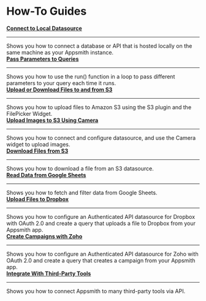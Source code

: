 # How-To Guides


<div class="containerGridSampleApp">
  <div class="containerColumnSampleApp columnGrid column-one">
        <div class="containerCol">
            <a href="/connect-data/how-to-guides/how-to-work-with-local-apis-on-appsmith"><strong>Connect to Local Datasource</strong></a>
        </div> <hr/>
        <div class="containerDescription">Shows you how to connect a database or API that is hosted locally on the same machine as your Appsmith instance.</div>
        <div class="containerTutorialLink"></div>
    </div>
    <div class="containerColumnSampleApp columnGrid column-two">
        <div class="containerCol">
           <a href="/connect-data/how-to-guides/how-to-pass-params-to-an-api"><strong>Pass Parameters to Queries</strong></a>
        </div><hr/>
        <div class="containerDescription">Shows you how to use the run() function in a loop to pass different parameters to your query each time it runs. </div>
         <div class="containerTutorialLink">
         </div>
    </div>
</div>

<div class="containerGridSampleApp">
  <div class="containerColumnSampleApp columnGrid column-one">
        <div class="containerCol">
            <a href="/connect-data/how-to-guides/how-to-upload-to-s3"><strong>Upload or Download Files to and from S3</strong></a>
        </div> <hr/>
        <div class="containerDescription">Shows you how to upload files to Amazon S3 using the S3 plugin and the FilePicker Widget.</div>
        <div class="containerTutorialLink"></div>
    </div>
    <div class="containerColumnSampleApp columnGrid column-two">
        <div class="containerCol">
           <a href="/connect-data/how-to-guides/how-to-use-the-camera-image-widget-to-upload-download-images"><strong>Upload Images to S3 Using Camera</strong></a>
        </div><hr/>
        <div class="containerDescription">Shows you how to connect and configure datasource, and use the Camera widget to upload images. </div>
         <div class="containerTutorialLink">
         </div>
    </div>
</div>

<div class="containerGridSampleApp">
 <div class="containerColumnSampleApp columnGrid column-one">
        <div class="containerCol">
            <a href="/connect-data/how-to-guides/download-files-from-s3"><strong>Download Files from S3 </strong></a>
        </div><hr/>
        <div class="containerDescription">Shows you how to download a file from an S3 datasource. </div>
    </div>
  <div class="containerColumnSampleApp columnGrid column-two">
    <div class="containerCol">
        <a href="/connect-data/how-to-guides/filter-data-google-sheet"><strong>Read Data from Google Sheets</strong></a>
    </div><hr/>
     <div class="containerDescription">Shows you how to fetch and filter data from Google Sheets. </div>
  </div>
</div>

<div class="containerGridSampleApp">
 <div class="containerColumnSampleApp columnGrid column-one">
        <div class="containerCol">
            <a href="/connect-data/how-to-guides/how-to-integrate-dropbox"><strong>Upload Files to Dropbox</strong></a>
        </div> <hr/>
        <div class="containerDescription">Shows you how to configure an Authenticated API datasource for Dropbox with OAuth 2.0 and create a query that uploads a file to Dropbox from your Appsmith app.</div>
        <div class="containerTutorialLink"></div>
    </div>
<div class="containerColumnSampleApp columnGrid column-two">
        <div class="containerCol">
           <a href="/connect-data/how-to-guides/how-to-integrate-zoho"><strong>Create Campaigns with Zoho</strong></a>
        </div><hr/>
        <div class="containerDescription">Shows you how to configure an Authenticated API datasource for Zoho with OAuth 2.0 and create a query that creates a campaign from your Appsmith app. </div>
         <div class="containerTutorialLink">
         </div>
    </div>
</div>
<div class="containerGridSampleApp">
<div class="containerColumnSampleApp columnGrid column-one">
        <div class="containerCol">
            <a href="/connect-data/integrations"><strong>Integrate With Third-Party Tools</strong></a>
        </div> <hr/>
        <div class="containerDescription">Shows you how to connect Appsmith to many third-party tools via API.</div>
        <div class="containerTutorialLink"></div>
    </div>
<div class="columnGrid column-two"></div>
</div>

